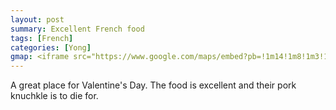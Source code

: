 ```yaml
---
layout: post
summary: Excellent French food
tags: [French]
categories: [Yong]
gmap: <iframe src="https://www.google.com/maps/embed?pb=!1m14!1m8!1m3!1d3908.770580621835!2d104.9299328!3d11.5682976!3m2!1i1024!2i768!4f13.1!3m3!1m2!1s0x31095131ba26f555%3A0x87d356768f24c45d!2sChez%20Tonton!5e0!3m2!1sen!2skh!4v1739511616778!5m2!1sen!2skh" width="600" height="450" style="border:0;" allowfullscreen="" loading="lazy" referrerpolicy="no-referrer-when-downgrade"></iframe>
---
```

A great place for Valentine's Day. The food is excellent and their pork knuchkle is to die for.
